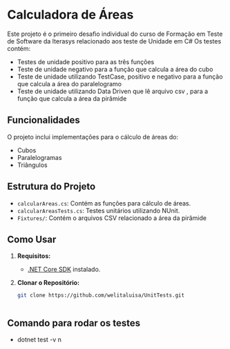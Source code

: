 # Calculadora de Áreas
Este projeto é o primeiro desafio individual do curso de Formação em Teste de Software da Iterasys relacionado aos teste de Unidade em C#
Os testes contém: 
- Testes de unidade positivo para as três funções
- Teste de unidade negativo para a função que calcula a área do cubo
- Teste de unidade utilizando TestCase, positivo e negativo para a função que calcula a área do paralelogramo 
- Teste de unidade utilizando Data Driven que lê arquivo csv , para a função que calcula a área da pirâmide 

## Funcionalidades

O projeto inclui implementações para o cálculo de áreas do:

- Cubos
- Paralelogramas
- Triângulos

## Estrutura do Projeto

- `calcularAreas.cs`: Contém as funções para cálculo de áreas.
- `calcularAreasTests.cs`: Testes unitários utilizando NUnit.
- `Fixtures/`: Contém o arquivos CSV relacionado a área da pirâmide 

## Como Usar

1. **Requisitos:**
   - [.NET Core SDK](https://dotnet.microsoft.com/download) instalado.

2. **Clonar o Repositório:**
   ```bash
   git clone https://github.com/welitaluisa/UnitTests.git
   


## Comando para rodar os testes
- dotnet test -v n 
